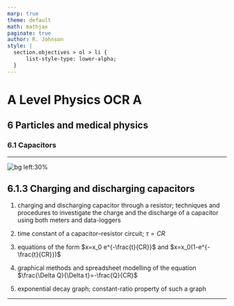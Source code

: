 ```yaml
---
marp: true
theme: default
math: mathjax
paginate: true
author: R. Johnson
style: |
  section.objectives > ol > li {
      list-style-type: lower-alpha;
  }
---
```


# A Level Physics OCR A
## 6 Particles and medical physics
### 6.1 Capacitors

---

<!-- _class: objectives -->

![bg left:30%](https://images.unsplash.com/photo-1492962827063-e5ea0d8c01f5?ixlib=rb-4.0.3&ixid=MnwxMjA3fDB8MHxwaG90by1wYWdlfHx8fGVufDB8fHx8&auto=format&fit=crop&w=2121&q=80)
## 6.1.3 Charging and discharging capacitors


1. charging and discharging capacitor through a resistor; techniques and procedures to investigate the charge and the discharge of a capacitor using both meters and data-loggers

2. time constant of a capacitor–resistor circuit; $\tau=CR$

3. equations of the form $x=x_0 e^{-\frac{t}{CR}}$ and $x=x_0(1-e^{-\frac{t}{CR}})$

4. graphical methods and spreadsheet modelling of the equation $\frac{\Delta Q}{\Delta t}=-\frac{Q}{CR}$

5. exponential decay graph; constant-ratio property of such a graph



---
